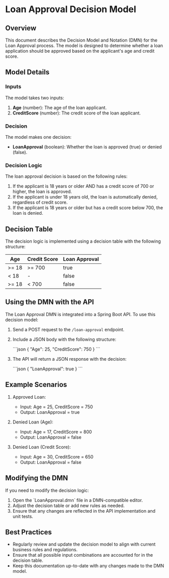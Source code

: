 # Loan Approval Decision Model

## Overview

This document describes the Decision Model and Notation (DMN) for the Loan Approval process. The model is designed to determine whether a loan application should be approved based on the applicant's age and credit score.

## Model Details

### Inputs

The model takes two inputs:

1. **Age** (number): The age of the loan applicant.
2. **CreditScore** (number): The credit score of the loan applicant.

### Decision

The model makes one decision:

- **LoanApproval** (boolean): Whether the loan is approved (true) or denied (false).

### Decision Logic

The loan approval decision is based on the following rules:

1. If the applicant is 18 years or older AND has a credit score of 700 or higher, the loan is approved.
2. If the applicant is under 18 years old, the loan is automatically denied, regardless of credit score.
3. If the applicant is 18 years or older but has a credit score below 700, the loan is denied.

## Decision Table

The decision logic is implemented using a decision table with the following structure:

| Age     | Credit Score | Loan Approval |
|---------|--------------|---------------|
| >= 18   | >= 700       | true          |
| < 18    | -            | false         |
| >= 18   | < 700        | false         |

## Using the DMN with the API

The Loan Approval DMN is integrated into a Spring Boot API. To use this decision model:

1. Send a POST request to the `/loan-approval` endpoint.
2. Include a JSON body with the following structure:

   \`\`\`json
   {
     "Age": 25,
     "CreditScore": 750
   }
   \`\`\`

3. The API will return a JSON response with the decision:

   \`\`\`json
   {
     "LoanApproval": true
   }
   \`\`\`

## Example Scenarios

1. Approved Loan:
   - Input: Age = 25, CreditScore = 750
   - Output: LoanApproval = true

2. Denied Loan (Age):
   - Input: Age = 17, CreditScore = 800
   - Output: LoanApproval = false

3. Denied Loan (Credit Score):
   - Input: Age = 30, CreditScore = 650
   - Output: LoanApproval = false

## Modifying the DMN

If you need to modify the decision logic:

1. Open the \`LoanApproval.dmn\` file in a DMN-compatible editor.
2. Adjust the decision table or add new rules as needed.
3. Ensure that any changes are reflected in the API implementation and unit tests.

## Best Practices

- Regularly review and update the decision model to align with current business rules and regulations.
- Ensure that all possible input combinations are accounted for in the decision table.
- Keep this documentation up-to-date with any changes made to the DMN model.

